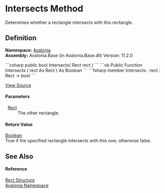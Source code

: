 # Intersects Method


Determines whether a rectangle intersects with this rectangle.



## Definition
**Namespace:** <a href="N_Avalonia">Avalonia</a>  
**Assembly:** Avalonia.Base (in Avalonia.Base.dll) Version: 11.2.0

<Tabs groupId="api-code-preview">
<TabItem value="csharp" label="C#">
```csharp
public bool Intersects(
	Rect rect
)
```
</TabItem>
<TabItem value="vb" label="VB">
```vb
Public Function Intersects ( 
	rect As Rect
) As Boolean
```
</TabItem>
<TabItem value="fsharp" label="F#">
```fsharp
member Intersects : 
        rect : Rect -> bool 
```
</TabItem>
</Tabs>



<a href="https://github.com/AvaloniaUI/Avalonia/tree/master/src/Avalonia.Base/Rect.cs#L389" title="View the source code">View Source</a>



#### Parameters
<dl><dt>  <a href="T_Avalonia_Rect">Rect</a></dt><dd>The other rectangle.</dd></dl>

#### Return Value
<a href="https://learn.microsoft.com/dotnet/api/system.boolean" target="_blank" rel="noopener noreferrer">Boolean</a>  
True if the specified rectangle intersects with this one; otherwise false.

## See Also


#### Reference
<a href="T_Avalonia_Rect">Rect Structure</a>  
<a href="N_Avalonia">Avalonia Namespace</a>  
